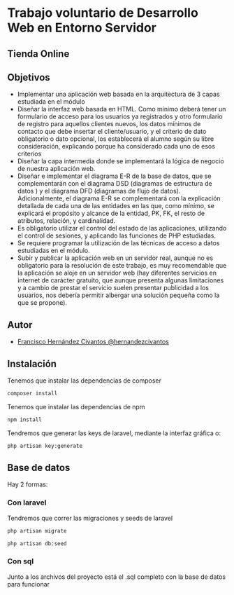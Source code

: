 # Trabajo voluntario de Desarrollo Web en Entorno Servidor

## Tienda Online

## Objetivos
- Implementar una aplicación web basada en la arquitectura de 3 capas estudiada en
  el módulo
- Diseñar la interfaz web basada en HTML. Como mínimo deberá tener un formulario
  de acceso para los usuarios ya registrados y otro formulario de registro para
  aquellos clientes nuevos, los datos mínimos de contacto que debe insertar el
  cliente/usuario, y el criterio de dato obligatorio o dato opcional, los establecerá el
  alumno según su libre consideración, explicando porque ha considerado cada uno
  de esos criterios
- Diseñar la capa intermedia donde se implementará la lógica de negocio de nuestra
  aplicación web.
- Diseñar e implementar el diagrama E-R de la base de datos, que se complementarán
  con el diagrama DSD (diagramas de estructura de datos ) y el diagrama DFD
  (diagramas de flujo de datos). Adicionalmente, el diagrama E-R se complementará
  con la explicación detallada de cada una de las entidades en las que, como mínimo,
  se explicará el propósito y alcance de la entidad, PK, FK, el resto de atributos,
  relación, y cardinalidad.
- Es obligatorio utilizar el control del estado de las aplicaciones, utilizando el control
  de sesiones, y aplicando las funciones de PHP estudiadas.
- Se requiere programar la utilización de las técnicas de acceso a datos estudiadas en
  el módulo.
- Subir y publicar la aplicación web en un servidor real, aunque no es obligatorio para
  la resolución de este trabajo, es muy recomendable que la aplicación se aloje en un
  servidor web (hay diferentes servicios en internet de carácter gratuito, que aunque
  presenta algunas limitaciones y a cambio de prestar el servicio suelen presentar
  publicidad a los usuarios, nos debería permitir albergar una solución pequeña como
  la que se propone).


## Autor

- [Francisco Hernández Civantos @hernandezcivantos](https://www.github.com/hernandezcivantos)

## Instalación

Tenemos que instalar las dependencias de composer

```bash
composer install
```

Tenemos que instalar las dependencias de npm

```bash
npm install
```
Tendremos que generar las keys de laravel, mediante la interfaz gráfica o:

```bash
php artisan key:generate
```

## Base de datos

Hay 2 formas:

### Con laravel

Tendremos que correr las migraciones y seeds de laravel

```bash
php artisan migrate
```

```bash
php artisan db:seed
```

### Con sql

Junto a los archivos del proyecto está el .sql completo con la base de datos para funcionar

